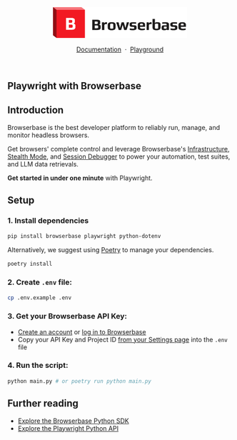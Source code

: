 <p align="center">
    <picture>
        <source media="(prefers-color-scheme: dark)" srcset="logo/dark.svg"/>
        <img alt="Browserbase logo" src="logo/light.svg" width="300" />
    </picture>
</p>

<p align="center">
    <a href="https://docs.browserbase.com">Documentation</a>
    <span>&nbsp;·&nbsp;</span>
    <a href="https://www.browserbase.com/playground">Playground</a>
</p>
<br/>

## Playwright with Browserbase

## Introduction

Browserbase is the best developer platform to reliably run, manage, and monitor headless browsers.

Get browsers' complete control and leverage Browserbase's
[Infrastructure](https://docs.browserbase.com/under-the-hood), [Stealth Mode](https://docs.browserbase.com/features/stealth-mode), and
[Session Debugger](https://docs.browserbase.com/features/sessions) to power your automation, test suites,
and LLM data retrievals.

**Get started in under one minute** with Playwright.

## Setup

### 1. Install dependencies

```bash
pip install browserbase playwright python-dotenv
```

Alternatively, we suggest using [Poetry](https://python-poetry.org/) to manage your dependencies.

```bash
poetry install
```

### 2. Create `.env` file:

```bash
cp .env.example .env
```

### 3. Get your Browserbase API Key:

- [Create an account](https://www.browserbase.com/sign-up) or [log in to Browserbase](https://www.browserbase.com/sign-in)
- Copy your API Key and Project ID [from your Settings page](https://www.browserbase.com/settings) into the `.env` file

### 4. Run the script:

```bash
python main.py # or poetry run python main.py
```

## Further reading

- [Explore the Browserbase Python SDK](https://docs.browserbase.com/sdk/python)
- [Explore the Playwright Python API](https://playwright.dev/python/docs/api/class-page)
